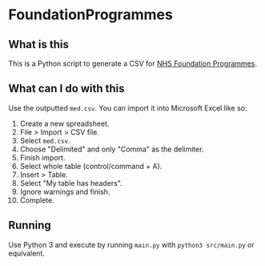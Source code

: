 # FoundationProgrammes

## What is this

This is a Python script to generate a CSV for [NHS Foundation Programmes](https://www.oriel.nhs.uk/Web/Programme/GetProgramme/L085MXN4K1NSeFI3cnBEYTVWM24zeUpOSUJmaGRqZXhlVDVySXNrZytOVUpRdXRQK0dpWFZGWXoxVkIvSmNPRg).

## What can I do with this

Use the outputted `med.csv`. You can import it into Microsoft Excel like so:

1) Create a new spreadsheet.
2) File > Import > CSV file.
3) Select `med.csv`.
4) Choose "Delimited" and only "Comma" as the delimiter.
5) Finish import.
6) Select whole table (control/command + A).
7) Insert > Table.
8) Select "My table has headers".
9) Ignore warnings and finish.
10) Complete.

## Running

Use Python 3 and execute by running `main.py` with `python3 src/main.py` or equivalent.
